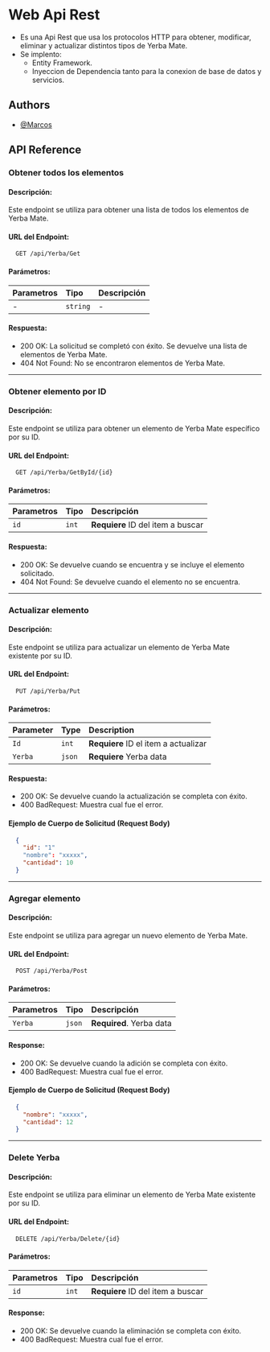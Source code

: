 
# Web Api Rest 

- Es una Api Rest que usa los protocolos HTTP para obtener, modificar, eliminar y actualizar distintos tipos de Yerba Mate.
- Se implento:
    - Entity Framework.
    - Inyeccion de Dependencia tanto para la conexion de base de datos y servicios.
    
    

## Authors

- [@Marcos](https://github.com/Marcos-E-cabrera)


## API Reference

### Obtener todos los elementos

#### Descripción:
Este endpoint se utiliza para obtener una lista de todos los elementos de Yerba Mate.

#### URL del Endpoint:
```http
  GET /api/Yerba/Get
```
#### Parámetros:

| Parametros | Tipo     | Descripción                |
| :-------- | :------- | :------------------------- |
| - | `string` | - |


#### Respuesta:
- 200 OK: La solicitud se completó con éxito. Se devuelve una lista de elementos de Yerba Mate.
- 404 Not Found: No se encontraron elementos de Yerba Mate.

---

### Obtener elemento por ID

#### Descripción:
Este endpoint se utiliza para obtener un elemento de Yerba Mate específico por su ID.

#### URL del Endpoint:

```http
  GET /api/Yerba/GetById/{id}
```

#### Parámetros:
| Parametros | Tipo     | Descripción                |
| :-------- | :------- | :------------------------- |
| `id`      | `int` | **Requiere** ID del item a buscar|

#### Respuesta:
- 200 OK: Se devuelve cuando se encuentra y se incluye el elemento solicitado.
- 404 Not Found: Se devuelve cuando el elemento no se encuentra.
---
### Actualizar elemento

#### Descripción:
Este endpoint se utiliza para actualizar un elemento de Yerba Mate existente por su ID.

#### URL del Endpoint:
```http
  PUT /api/Yerba/Put
```
#### Parámetros:
| Parameter | Type   | Description               |
| :-------- | :----- | :------------------------ |
| `Id`   | `int` | **Requiere** ID el item a actualizar |
| `Yerba`   | `json` | **Requiere** Yerba data |

#### Respuesta:
- 200 OK: Se devuelve cuando la actualización se completa con éxito.
- 400 BadRequest: Muestra cual fue el error.

#### Ejemplo de Cuerpo de Solicitud (Request Body)
```Json
  {
    "id": "1"
    "nombre": "xxxxx",
    "cantidad": 10
  }
```
---
### Agregar elemento

#### Descripción:
Este endpoint se utiliza para agregar un nuevo elemento de Yerba Mate.

#### URL del Endpoint:

```http
  POST /api/Yerba/Post
```
#### Parámetros:

| Parametros | Tipo     | Descripción                |
| :-------- | :------- | :------------------------- |
| `Yerba`   | `json` | **Required**. Yerba data |

#### Response:
- 200 OK: Se devuelve cuando la adición se completa con éxito.
- 400 BadRequest: Muestra cual fue el error.

#### Ejemplo de Cuerpo de Solicitud (Request Body)
```Json
  {
    "nombre": "xxxxx",
    "cantidad": 12
  }
```

---
### Delete Yerba

#### Descripción:
Este endpoint se utiliza para eliminar un elemento de Yerba Mate existente por su ID.

#### URL del Endpoint:
```http
  DELETE /api/Yerba/Delete/{id}
```
#### Parámetros:
| Parametros | Tipo     | Descripción                |
| :-------- | :------- | :------------------------- |
| `id`      | `int` | **Requiere** ID del item a buscar|

#### Response:

- 200 OK: Se devuelve cuando la eliminación se completa con éxito.
- 400 BadRequest: Muestra cual fue el error.



